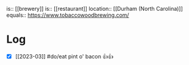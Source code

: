 is:: [[brewery]]
is:: [[restaurant]]
location:: [[Durham (North Carolina)]]
equals:: https://www.tobaccowoodbrewing.com/

# Log
- [x] [[2023-03]] #do/eat pint o' bacon 👍👍
